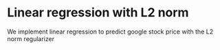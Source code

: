 # Linear regression with L2 norm
We implement linear regression to predict google stock price with the L2 norm regularizer

